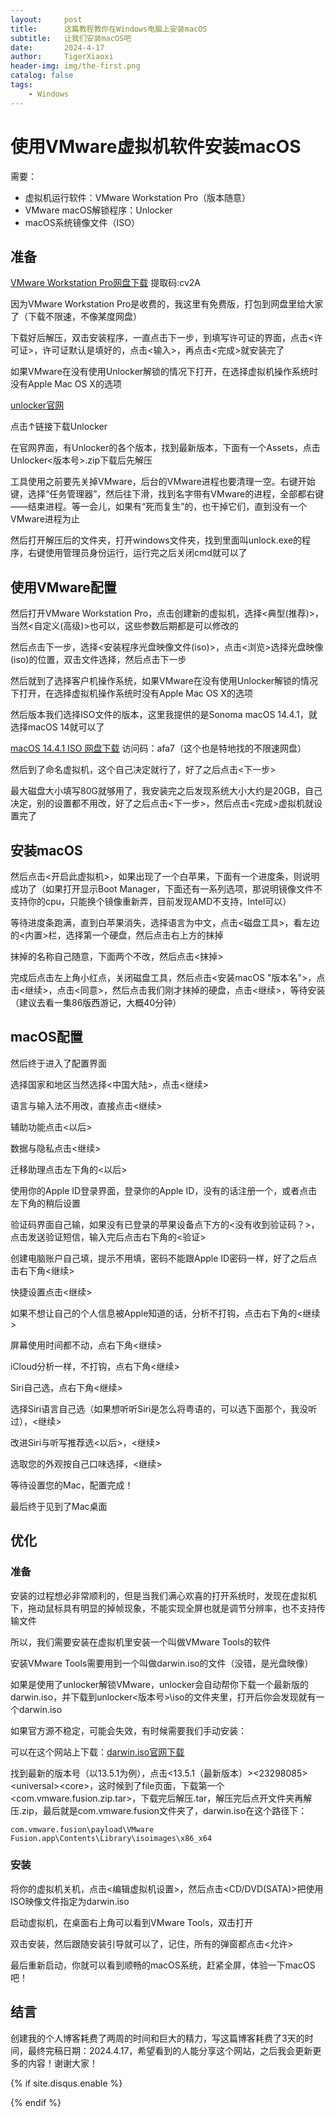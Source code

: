 ```yaml
---
layout:     post
title:      这篇教程教你在Windows电脑上安装macOS
subtitle:   让我们安装macOS吧
date:       2024-4-17
author:     TigerXiaoxi
header-img: img/the-first.png
catalog: false
tags:
    - Windows
---
```



# 使用VMware虚拟机软件安装macOS

需要：

- 虚拟机运行软件：VMware Workstation Pro（版本随意）
- VMware macOS解锁程序：Unlocker
- macOS系统镜像文件（ISO）

准备
------------

[VMware Workstation Pro网盘下载](https://caiyun.139.com/m/i?1A5Cvaun8nrql) 提取码:cv2A

因为VMware Workstation Pro是收费的，我这里有免费版，打包到网盘里给大家了（下载不限速，不像某度网盘）

下载好后解压，双击安装程序，一直点击下一步，到填写许可证的界面，点击<许可证>，许可证默认是填好的，点击<输入>，再点击<完成>就安装完了

如果VMware在没有使用Unlocker解锁的情况下打开，在选择虚拟机操作系统时没有Apple Mac OS X的选项

[unlocker官网](https://github.com/DrDonk/unlocker/releases)

点击↑链接下载Unlocker

在官网界面，有Unlocker的各个版本，找到最新版本，下面有一个Assets，点击Unlocker<版本号>.zip下载后先解压

工具使用之前要先关掉VMware，后台的VMware进程也要清理一空。右键开始键，选择“任务管理器”，然后往下滑，找到名字带有VMware的进程，全部都右键——结束进程。等一会儿，如果有“死而复生”的，也干掉它们，直到没有一个VMware进程为止

然后打开解压后的文件夹，打开windows文件夹，找到里面叫unlock.exe的程序，右键使用管理员身份运行，运行完之后关闭cmd就可以了

使用VMware配置
------------

然后打开VMware Workstation Pro，点击创建新的虚拟机，选择<典型(推荐)>，当然<自定义(高级)>也可以，这些参数后期都是可以修改的

然后点击下一步，选择<安装程序光盘映像文件(iso)>，点击<浏览>选择光盘映像(iso)的位置，双击文件选择，然后点击下一步

然后就到了选择客户机操作系统，如果VMware在没有使用Unlocker解锁的情况下打开，在选择虚拟机操作系统时没有Apple Mac OS X的选项

然后版本我们选择ISO文件的版本，这里我提供的是Sonoma macOS 14.4.1，就选择macOS 14就可以了

[macOS 14.4.1 ISO 网盘下载](https://cloud.189.cn/t/FBzAvazmaYvi) 访问码：afa7（这个也是特地找的不限速网盘）

然后到了命名虚拟机，这个自己决定就行了，好了之后点击<下一步>

最大磁盘大小填写80G就够用了，我安装完之后发现系统大小大约是20GB，自己决定，别的设置都不用改，好了之后点击<下一步>，然后点击<完成>虚拟机就设置完了

安装macOS
------------

然后点击<开启此虚拟机>，如果出现了一个白苹果，下面有一个进度条，则说明成功了（如果打开显示Boot Manager，下面还有一系列选项，那说明镜像文件不支持你的cpu，只能换个镜像重新弄，目前发现AMD不支持，Intel可以）

等待进度条跑满，直到白苹果消失，选择语言为中文，点击<磁盘工具>，看左边的<内置>栏，选择第一个硬盘，然后点击右上方的抹掉

抹掉的名称自己随意，下面两个不改，然后点击<抹掉>

完成后点击左上角小红点，关闭磁盘工具，然后点击<安装macOS "版本名">，点击<继续>，点击<同意>，然后点击我们刚才抹掉的硬盘，点击<继续>，等待安装（建议去看一集86版西游记，大概40分钟）

macOS配置
------------

然后终于进入了配置界面

选择国家和地区当然选择<中国大陆>，点击<继续>

语言与输入法不用改，直接点击<继续>

辅助功能点击<以后>

数据与隐私点击<继续>

迁移助理点击左下角的<以后>

使用你的Apple ID登录界面，登录你的Apple ID，没有的话注册一个，或者点击左下角的稍后设置

验证码界面自己输，如果没有已登录的苹果设备点下方的<没有收到验证码？>，点击发送验证短信，输入完后点击右下角的<验证>

创建电脑账户自己填，提示不用填，密码不能跟Apple ID密码一样，好了之后点击右下角<继续>

快捷设置点击<继续>

如果不想让自己的个人信息被Apple知道的话，分析不打钩，点击右下角的<继续>

屏幕使用时间都不动，点右下角<继续>

iCloud分析一样，不打钩，点右下角<继续>

Siri自己选，点右下角<继续>

选择Siri语言自己选（如果想听听Siri是怎么将粤语的，可以选下面那个，我没听过），<继续>

改进Siri与听写推荐选<以后>，<继续>

选取您的外观按自己口味选择，<继续>

等待设置您的Mac，配置完成！

最后终于见到了Mac桌面


优化
------------
### 准备

安装的过程想必非常顺利的，但是当我们满心欢喜的打开系统时，发现在虚拟机下，拖动鼠标具有明显的掉帧现象，不能实现全屏也就是调节分辨率，也不支持传输文件

所以，我们需要安装在虚拟机里安装一个叫做VMware Tools的软件

安装VMware Tools需要用到一个叫做darwin.iso的文件（没错，是光盘映像）

如果是使用了unlocker解锁VMware，unlocker会自动帮你下载一个最新版的darwin.iso，并下载到unlocker<版本号>\iso的文件夹里，打开后你会发现就有一个darwin.iso

如果官方源不稳定，可能会失效，有时候需要我们手动安装：

可以在这个网站上下载：[darwin.iso官网下载](http://softwareupdate.vmware.com/cds/vmw-desktop/fusion/)

找到最新的版本号（以13.5.1为例），点击<13.5.1（最新版本）>\<23298085>\<universal>\<core>，这时候到了file页面，下载第一个<com.vmware.fusion.zip.tar>，下载完后解压.tar，解压完后点开文件夹再解压.zip，最后就是com.vmware.fusion文件夹了，darwin.iso在这个路径下：

```
com.vmware.fusion\payload\VMware Fusion.app\Contents\Library\isoimages\x86_x64
```
### 安装

将你的虚拟机关机，点击<编辑虚拟机设置>，然后点击<CD/DVD(SATA)>把使用ISO映像文件指定为darwin.iso

启动虚拟机，在桌面右上角可以看到VMware Tools，双击打开

双击安装，然后跟随安装引导就可以了，记住，所有的弹窗都点击<允许>

最后重新启动，你就可以看到顺畅的macOS系统，赶紧全屏，体验一下macOS吧！

结言
------------
创建我的个人博客耗费了两周的时间和巨大的精力，写这篇博客耗费了3天的时间，最终完稿日期：2024.4.17，希望看到的人能分享这个网站，之后我会更新更多的内容！谢谢大家！


 <!-- disqus 评论框 start  -->
{% if site.disqus.enable %}

<div class="comment">
    <div id="disqus_thread" class="disqus-thread">
    </div>
</div>
<!-- disqus 评论框 end -->

<!-- disqus 公共JS代码 start (一个网页只需插入一次) -->
<script type="text/javascript">
    /* * * CONFIGURATION VARIABLES * * */
    var disqus_shortname = "{{site.disqus.username}}";
    var disqus_identifier = "{{site.disqus.username}}/{{page.url}}";
    var disqus_url = "{{site.url}}{{page.url}}";

    (function() {
        var dsq = document.createElement('script'); dsq.type = 'text/javascript'; dsq.async = true;
        dsq.src = '//' + disqus_shortname + '.disqus.com/embed.js';
        (document.getElementsByTagName('head')[0] || document.getElementsByTagName('body')[0]).appendChild(dsq);
    })();
</script>
<!-- disqus 公共JS代码 end -->
{% endif %}
